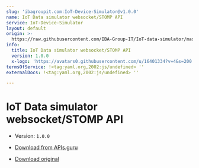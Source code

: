 ```yaml
---
slug: 'ibagroupit.com:IoT-Device-Simulator@v1.0.0'
name: IoT Data simulator websocket/STOMP API
service: IoT-Device-Simulator
layout: default
origin: >-
  https://raw.githubusercontent.com/IBA-Group-IT/IoT-data-simulator/master/services/src/main/resources/asyncapi.yaml
info:
  title: IoT Data simulator websocket/STOMP API
  version: 1.0.0
  x-logo: 'https://avatars0.githubusercontent.com/u/16401334?v=4&s=200'
termsOfService: !<tag:yaml.org,2002:js/undefined> ''
externalDocs: !<tag:yaml.org,2002:js/undefined> ''

---
```

# IoT Data simulator websocket/STOMP API

* Version: `1.0.0`






* [Download from APIs.guru](https://raw.githubusercontent.com/APIs-guru/asyncapi-directory/master/docs/APIs/ibagroupit.com%3AIoT-Device-Simulator%40v1.0.0.yaml)
* [Download original](https://raw.githubusercontent.com/IBA-Group-IT/IoT-data-simulator/master/services/src/main/resources/asyncapi.yaml)

<script type="application/ld+json">
{
  "@context": "http://schema.org/",
  "@type": "WebAPI",



  "name": "IoT Data simulator websocket/STOMP API"
}
</script>
